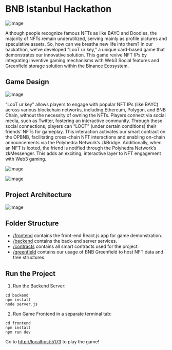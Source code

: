 # BNB Istanbul Hackathon

![image](https://github.com/ZeroX-Games/bnb-hackathon/assets/131199919/04aeeaa2-37ac-4653-af9f-4ecb61103810)

Although people recognize famous NFTs as like BAYC and Doodles, the majority of NFTs remain underutilized, serving mainly as profile pictures and speculative assets. So, how can we breathe new life into them? In our hackathon, we’ve developed “LooT ur key,” a unique card-based game that demonstrates our innovative solution. This game revive NFT IPs by integrating inventive gaming mechanisms with Web3 Social features and Greenfield storage solution within the Binance Ecosystem.

## Game Design

![image](https://github.com/ZeroX-Games/bnb-hackathon/assets/131199919/f285d997-4085-49d9-b765-574295f81f5f)

“LooT ur key” allows players to engage with popular NFT IPs (like BAYC) across various blockchain networks, including Ethereum, Polygon, and BNB Chain, without the necessity of owning the NFTs. Players connect via social media, such as Twitter, fostering an interactive community. Through these social connections, players can “LOOT” (under certain conditions) their friends’ NFTs for gameplay. This interaction activates our smart contract on the OPBNB, facilitating cross-chain NFT interactions and enabling on-chain announcements via the Polyhedra Network’s zkBridge. Additionally, when an NFT is looted, the friend is notified through the Polyhedra Network’s zkMessenger. This adds an exciting, interactive layer to NFT engagement with Web3 gaming.

![image](https://github.com/ZeroX-Games/bnb-hackathon/assets/131199919/2fdf298f-5aa4-441a-b09a-c0c2c1c7184c)

![image](https://github.com/ZeroX-Games/bnb-hackathon/assets/131199919/e8fbb28f-7763-4a73-a3cf-85eff9a386e1)

## Project Architecture

![image](https://github.com/ZeroX-Games/bnb-hackathon/assets/131199919/df570301-f17e-491f-ab51-76fc1cf68b24)

## Folder Structure

- [/frontend](/frontend) contains the front-end React.js app for game demonstration.
- [/backend](/backend) contains the back-end server services.
- [/contracts](/contracts) contains all smart contracts used for the project.
- [/greenfield](/greenfield) contains our usage of BNB Greenfield to host NFT data and tree structures.

## Run the Project

1. Run the Backend Server:

```
cd backend
npm install
node server.js
```

2. Run Game Frontend in a separate terminal tab:

```
cd frontend
npm install
npm run dev
```

Go to [http://localhost:5173](http://localhost:5173/) to play the game!

